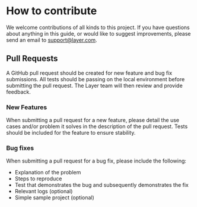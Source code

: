 # How to contribute

We welcome contributions of all kinds to this project. If you have questions about anything in 
this guide, or would like to suggest improvements, please send an email to <support@layer.com>.

## Pull Requests

A GitHub pull request should be created for new feature and bug fix submissions. All tests should be 
passing on the local environment before submitting the pull request. The Layer team will then review
and provide feedback.

### New Features

When submitting a pull request for a new feature, please detail the use cases and/or problem it 
solves in the description of the pull request. Tests should be included for the feature to ensure 
stability.

### Bug fixes

When submitting a pull request for a bug fix, please include the following:
* Explanation of the problem
* Steps to reproduce
* Test that demonstrates the bug and subsequently demonstrates the fix
* Relevant logs (optional)
* Simple sample project (optional)
